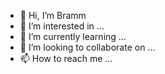 - 👋 Hi, I’m Bramm
- 👀 I’m interested in ...
- 🌱 I’m currently learning ...
- 💞️ I’m looking to collaborate on ...
- 📫 How to reach me ...

<!---
Victonell/Victonell is a ✨ special ✨ repository because its `README.md` (this file) appears on your GitHub profile.
You can click the Preview link to take a look at your changes.
--->
